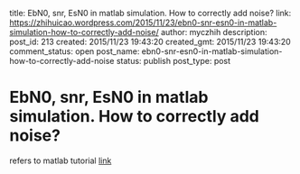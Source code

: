 title: EbN0, snr, EsN0 in matlab simulation. How to correctly add noise?
link: https://zhihuicao.wordpress.com/2015/11/23/ebn0-snr-esn0-in-matlab-simulation-how-to-correctly-add-noise/
author: myczhih
description: 
post_id: 213
created: 2015/11/23 19:43:20
created_gmt: 2015/11/23 19:43:20
comment_status: open
post_name: ebn0-snr-esn0-in-matlab-simulation-how-to-correctly-add-noise
status: publish
post_type: post

# EbN0, snr, EsN0 in matlab simulation. How to correctly add noise?

refers to matlab tutorial [link](http://www.mathworks.com/help/comm/ug/awgn-channel.html#a1071501088)
